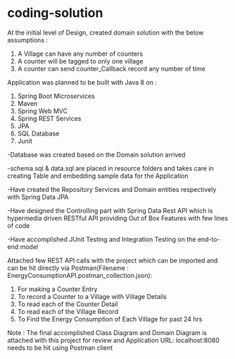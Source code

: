 # coding-solution

At the initial level of Design, created domain solution with the below assumptions :

1. A Village can have any number of counters
2. A counter will be tagged to only one village
3. A counter can send counter_Callback record any number of time

Application was planned to be built with Java 8 on :
1. Spring Boot Microservices
2. Maven
3. Spring Web MVC
4. Spring REST Services
5. JPA
6. SQL Database
7. Junit

-Database was created based on the Domain solution arrived

-schema.sql & data.sql are placed in resource folders and takes care in creating Table and embedding sample data for the Application

-Have created the Repository Services and Domain entities respectively with Spring Data JPA

-Have designed the Controlling part with Spring Data Rest API which is hypermedia driven RESTful API providing Out of Box Features
with few lines of code

-Have accomplished JUnit Testing and Integration Testing on the end-to-end model

Attached few REST API calls with the project which can be imported and can be hit directly via Postman(Filename : EnergyConsumptionAPI.postman_collection.json):

1. For making a Counter Entry
2. To record a Counter to a Village with Village Details
3. To read each of the Counter Detail
4. To read each of the Village Record
5. To Find the Energy Consumption of Each Village for past 24 hrs


Note : The final accomplished Class Diagram and Domain Diagram is attached with this project for review and Application URL: localhost:8080 needs to be hit using Postman client
